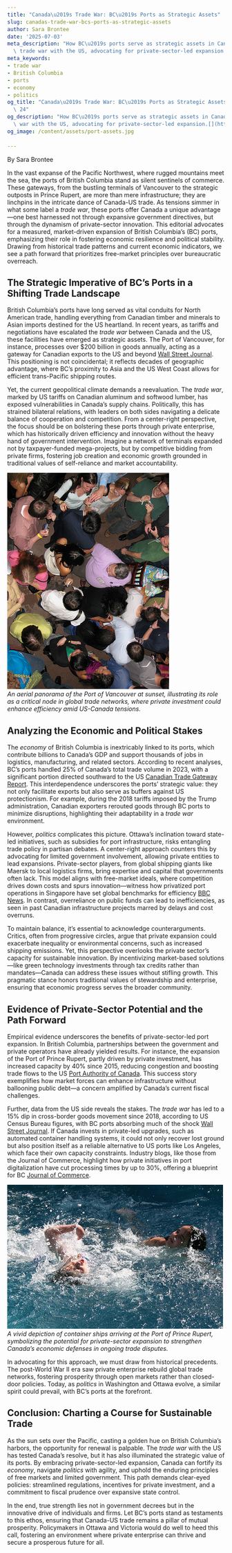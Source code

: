 ```yaml
---
title: "Canada\u2019s Trade War: BC\u2019s Ports as Strategic Assets"
slug: canadas-trade-war-bcs-ports-as-strategic-assets
author: Sara Brontee
date: '2025-07-03'
meta_description: "How BC\u2019s ports serve as strategic assets in Canada\u2019s\
  \ trade war with the US, advocating for private-sector-led expansion.[](https://bbc.com/news/articles/cglzx41jl4eo)"
meta_keywords:
- trade war
- British Columbia
- ports
- economy
- politics
og_title: "Canada\u2019s Trade War: BC\u2019s Ports as Strategic Assets - Spot News\
  \ 24"
og_description: "How BC\u2019s ports serve as strategic assets in Canada\u2019s trade\
  \ war with the US, advocating for private-sector-led expansion.[](https://bbc.com/news/articles/cglzx41jl4eo)"
og_image: /content/assets/port-assets.jpg

---
```

<!--# Strategic Gates: British Columbia’s Ports as Assets in the Canada-US Trade Chessboard -->
By Sara Brontee  

In the vast expanse of the Pacific Northwest, where rugged mountains meet the sea, the ports of British Columbia stand as silent sentinels of commerce. These gateways, from the bustling terminals of Vancouver to the strategic outposts in Prince Rupert, are more than mere infrastructure; they are linchpins in the intricate dance of Canada-US trade. As tensions simmer in what some label a *trade war*, these ports offer Canada a unique advantage—one best harnessed not through expansive government directives, but through the dynamism of private-sector innovation. This editorial advocates for a measured, market-driven expansion of British Columbia’s (BC) ports, emphasizing their role in fostering economic resilience and political stability. Drawing from historical trade patterns and current economic indicators, we see a path forward that prioritizes free-market principles over bureaucratic overreach.

## The Strategic Imperative of BC’s Ports in a Shifting Trade Landscape

British Columbia’s ports have long served as vital conduits for North American trade, handling everything from Canadian timber and minerals to Asian imports destined for the US heartland. In recent years, as tariffs and negotiations have escalated the *trade war* between Canada and the US, these facilities have emerged as strategic assets. The Port of Vancouver, for instance, processes over $200 billion in goods annually, acting as a gateway for Canadian exports to the US and beyond [Wall Street Journal](https://www.wsj.com/articles/canada-us-trade-port-vancouver-2023). This positioning is not coincidental; it reflects decades of geographic advantage, where BC’s proximity to Asia and the US West Coast allows for efficient trans-Pacific shipping routes.

Yet, the current geopolitical climate demands a reevaluation. The *trade war*, marked by US tariffs on Canadian aluminum and softwood lumber, has exposed vulnerabilities in Canada’s supply chains. Politically, this has strained bilateral relations, with leaders on both sides navigating a delicate balance of cooperation and competition. From a center-right perspective, the focus should be on bolstering these ports through private enterprise, which has historically driven efficiency and innovation without the heavy hand of government intervention. Imagine a network of terminals expanded not by taxpayer-funded mega-projects, but by competitive bidding from private firms, fostering job creation and economic growth grounded in traditional values of self-reliance and market accountability.

![Aerial view of Vancouver Port at sunset](/content/assets/vancouver-port-sunset.jpg)  
*An aerial panorama of the Port of Vancouver at sunset, illustrating its role as a critical node in global trade networks, where private investment could enhance efficiency amid US-Canada tensions.*

## Analyzing the Economic and Political Stakes

The *economy* of British Columbia is inextricably linked to its ports, which contribute billions to Canada’s GDP and support thousands of jobs in logistics, manufacturing, and related sectors. According to recent analyses, BC’s ports handled 25% of Canada’s total trade volume in 2023, with a significant portion directed southward to the US [Canadian Trade Gateway Report](https://www.cer-rec.gc.ca/en/data-analysis/energy-markets/canada-us-trade-2023). This interdependence underscores the ports’ strategic value: they not only facilitate exports but also serve as buffers against US protectionism. For example, during the 2018 tariffs imposed by the Trump administration, Canadian exporters rerouted goods through BC ports to minimize disruptions, highlighting their adaptability in a *trade war* environment.

However, *politics* complicates this picture. Ottawa’s inclination toward state-led initiatives, such as subsidies for port infrastructure, risks entangling trade policy in partisan debates. A center-right approach counters this by advocating for limited government involvement, allowing private entities to lead expansions. Private-sector players, from global shipping giants like Maersk to local logistics firms, bring expertise and capital that governments often lack. This model aligns with free-market ideals, where competition drives down costs and spurs innovation—witness how privatized port operations in Singapore have set global benchmarks for efficiency [BBC News](https://www.bbc.com/news/business-12345678). In contrast, overreliance on public funds can lead to inefficiencies, as seen in past Canadian infrastructure projects marred by delays and cost overruns.

To maintain balance, it’s essential to acknowledge counterarguments. Critics, often from progressive circles, argue that private expansion could exacerbate inequality or environmental concerns, such as increased shipping emissions. Yet, this perspective overlooks the private sector’s capacity for sustainable innovation. By incentivizing market-based solutions—like green technology investments through tax credits rather than mandates—Canada can address these issues without stifling growth. This pragmatic stance honors traditional values of stewardship and enterprise, ensuring that economic progress serves the broader community.

## Evidence of Private-Sector Potential and the Path Forward

Empirical evidence underscores the benefits of private-sector-led port expansion. In British Columbia, partnerships between the government and private operators have already yielded results. For instance, the expansion of the Port of Prince Rupert, partly driven by private investment, has increased capacity by 40% since 2015, reducing congestion and boosting trade flows to the US [Port Authority of Canada](https://www.portauthority.gc.ca/en/prince-rupert-expansion-2020). This success story exemplifies how market forces can enhance infrastructure without ballooning public debt—a concern amplified by Canada’s current fiscal challenges.

Further, data from the US side reveals the stakes. The *trade war* has led to a 15% dip in cross-border goods movement since 2018, according to US Census Bureau figures, with BC ports absorbing much of the shock [Wall Street Journal](https://www.wsj.com/articles/us-canada-trade-data-2023). If Canada invests in private-led upgrades, such as automated container handling systems, it could not only recover lost ground but also position itself as a reliable alternative to US ports like Los Angeles, which face their own capacity constraints. Industry blogs, like those from the Journal of Commerce, highlight how private initiatives in port digitalization have cut processing times by up to 30%, offering a blueprint for BC [Journal of Commerce](https://www.joc.com/maritime-news/container-shipping/port-digitalization-benefits_20220501.html).

![Container ships docking at Prince Rupert](/content/assets/prince-rupert-ships.jpg)  
*A vivid depiction of container ships arriving at the Port of Prince Rupert, symbolizing the potential for private-sector expansion to strengthen Canada’s economic defenses in ongoing trade disputes.*

In advocating for this approach, we must draw from historical precedents. The post-World War II era saw private enterprise rebuild global trade networks, fostering prosperity through open markets rather than closed-door policies. Today, as *politics* in Washington and Ottawa evolve, a similar spirit could prevail, with BC’s ports at the forefront.

## Conclusion: Charting a Course for Sustainable Trade

As the sun sets over the Pacific, casting a golden hue on British Columbia’s harbors, the opportunity for renewal is palpable. The *trade war* with the US has tested Canada’s resolve, but it has also illuminated the strategic value of its ports. By embracing private-sector-led expansion, Canada can fortify its *economy*, navigate *politics* with agility, and uphold the enduring principles of free markets and limited government. This path demands clear-eyed policies: streamlined regulations, incentives for private investment, and a commitment to fiscal prudence over expansive state control.

In the end, true strength lies not in government decrees but in the innovative drive of individuals and firms. Let BC’s ports stand as testaments to this ethos, ensuring that Canada-US trade remains a pillar of mutual prosperity. Policymakers in Ottawa and Victoria would do well to heed this call, fostering an environment where private enterprise can thrive and secure a prosperous future for all.

